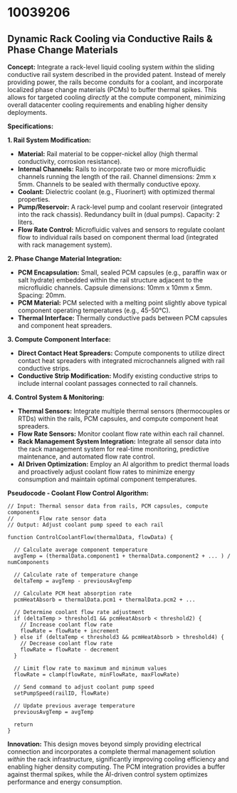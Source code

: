 # 10039206

## Dynamic Rack Cooling via Conductive Rails & Phase Change Materials

**Concept:** Integrate a rack-level liquid cooling system *within* the sliding conductive rail system described in the provided patent. Instead of merely providing power, the rails become conduits for a coolant, and incorporate localized phase change materials (PCMs) to buffer thermal spikes. This allows for targeted cooling *directly* at the compute component, minimizing overall datacenter cooling requirements and enabling higher density deployments.

**Specifications:**

**1. Rail System Modification:**

*   **Material:** Rail material to be copper-nickel alloy (high thermal conductivity, corrosion resistance).
*   **Internal Channels:** Rails to incorporate two or more microfluidic channels running the length of the rail. Channel dimensions: 2mm x 5mm.  Channels to be sealed with thermally conductive epoxy.
*   **Coolant:**  Dielectric coolant (e.g., Fluorinert) with optimized thermal properties.
*   **Pump/Reservoir:**  A rack-level pump and coolant reservoir (integrated into the rack chassis). Redundancy built in (dual pumps). Capacity: 2 liters.
*   **Flow Rate Control:** Microfluidic valves and sensors to regulate coolant flow to individual rails based on component thermal load (integrated with rack management system).

**2. Phase Change Material Integration:**

*   **PCM Encapsulation:**  Small, sealed PCM capsules (e.g., paraffin wax or salt hydrate) embedded within the rail structure adjacent to the microfluidic channels. Capsule dimensions: 10mm x 10mm x 5mm. Spacing: 20mm.
*   **PCM Material:**  PCM selected with a melting point slightly above typical component operating temperatures (e.g., 45-50°C).
*   **Thermal Interface:**  Thermally conductive pads between PCM capsules and component heat spreaders.

**3. Compute Component Interface:**

*   **Direct Contact Heat Spreaders:** Compute components to utilize direct contact heat spreaders with integrated microchannels aligned with rail conductive strips.
*   **Conductive Strip Modification:** Modify existing conductive strips to include internal coolant passages connected to rail channels.

**4. Control System & Monitoring:**

*   **Thermal Sensors:** Integrate multiple thermal sensors (thermocouples or RTDs) within the rails, PCM capsules, and compute component heat spreaders.
*   **Flow Rate Sensors:** Monitor coolant flow rate within each rail channel.
*   **Rack Management System Integration:** Integrate all sensor data into the rack management system for real-time monitoring, predictive maintenance, and automated flow rate control.
*   **AI Driven Optimization:** Employ an AI algorithm to predict thermal loads and proactively adjust coolant flow rates to minimize energy consumption and maintain optimal component temperatures.

**Pseudocode - Coolant Flow Control Algorithm:**

```
// Input: Thermal sensor data from rails, PCM capsules, compute components
//        Flow rate sensor data
// Output: Adjust coolant pump speed to each rail

function ControlCoolantFlow(thermalData, flowData) {

  // Calculate average component temperature
  avgTemp = (thermalData.component1 + thermalData.component2 + ... ) / numComponents

  // Calculate rate of temperature change
  deltaTemp = avgTemp - previousAvgTemp

  // Calculate PCM heat absorption rate
  pcmHeatAbsorb = thermalData.pcm1 + thermalData.pcm2 + ...

  // Determine coolant flow rate adjustment
  if (deltaTemp > threshold1 && pcmHeatAbsorb < threshold2) {
    // Increase coolant flow rate
    flowRate = flowRate + increment
  } else if (deltaTemp < threshold3 && pcmHeatAbsorb > threshold4) {
    // Decrease coolant flow rate
    flowRate = flowRate - decrement
  }

  // Limit flow rate to maximum and minimum values
  flowRate = clamp(flowRate, minFlowRate, maxFlowRate)

  // Send command to adjust coolant pump speed
  setPumpSpeed(railID, flowRate)

  // Update previous average temperature
  previousAvgTemp = avgTemp

  return
}
```

**Innovation:** This design moves beyond simply providing electrical connection and incorporates a complete thermal management solution *within* the rack infrastructure, significantly improving cooling efficiency and enabling higher density computing. The PCM integration provides a buffer against thermal spikes, while the AI-driven control system optimizes performance and energy consumption.